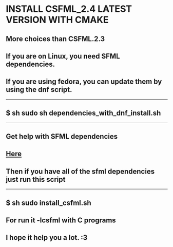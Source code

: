 





# INSTALL CSFML_2.4 LATEST VERSION WITH CMAKE
## More choices than CSFML.2.3
















## If you are on Linux, you need SFML dependencies.
## If you are using fedora, you can update them by using the dnf script.



-------------------------------------------------------------------------
## $ sh sudo sh dependencies_with_dnf_install.sh
-------------------------------------------------------------------------




## Get help with SFML dependencies




## [Here](https://github.com/eXpl0it3r/SFML-dependencies)




## Then if you have all of the sfml dependencies just run this script
------------------------------------------------------------------------


## $ sh sudo install_csfml.sh





## For run it -lcsfml with C programs




## I hope it help you a lot. :3


